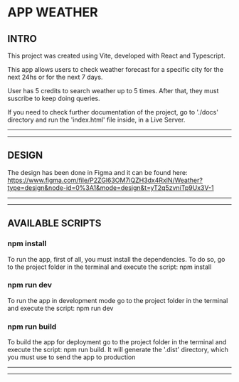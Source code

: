 # APP WEATHER

## INTRO

This project was created using Vite, developed with React and Typescript.

This app allows users to check weather forecast for a specific city for the next 24hs or for the next 7 days.

User has 5 credits to search weather up to 5 times. After that, they must suscribe to keep doing queries.

If you need to check further documentation of the project, go to './docs' directory and run the 'index.html' file inside, in a Live Server.

---

---

## DESIGN

The design has been done in Figma and it can be found here: https://www.figma.com/file/P2ZGl63OM7iQZH3dx4RxlN/Weather?type=design&node-id=0%3A1&mode=design&t=yT2q5zvniTp9Ux3V-1

---

---

## AVAILABLE SCRIPTS

### npm install

To run the app, first of all, you must install the dependencies. To do so, go to the project folder in the terminal and execute the script: npm install

### npm run dev

To run the app in development mode go to the project folder in the terminal and execute the script: npm run dev

### npm run build

To build the app for deployment go to the project folder in the terminal and execute the script: npm run build. It will generate the '.dist' directory, which you must use to send the app to production

---

---
